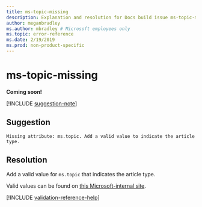 ```yaml
---
title: ms-topic-missing
description: Explanation and resolution for Docs build issue ms-topic-missing
author: meganbradley
ms.author: mbradley # Microsoft employees only
ms.topic: error-reference
ms.date: 2/19/2019
ms.prod: non-product-specific
---
```

# ms-topic-missing

**Coming soon!**

[!INCLUDE [suggestion-note](includes/suggestion-note.md)]

## Suggestion

`Missing attribute: ms.topic. Add a valid value to indicate the article type.`

## Resolution

Add a valid value for `ms.topic` that indicates the article type.

Valid values can be found on [this Microsoft-internal site](https://docsmetadatatool.azurewebsites.net/allowlists).

<!--make sure to add this file to your includes folder and verify the path-->
[!INCLUDE [validation-reference-help](includes/validation-reference-help.md)]